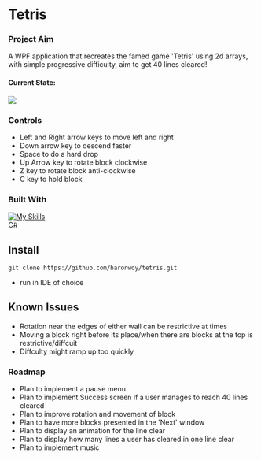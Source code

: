# Tetris

### Project Aim
A WPF application that recreates the famed game 'Tetris' using 2d arrays, with simple progressive difficulty, aim to get 40 lines cleared!

#### Current State:
<img src="https://github.com/baronwoy/tetris/assets/157763277/3fa5caea-b1ef-4422-8ec0-44c570c6c430" height="auto" width="auto">


### Controls
* Left and Right arrow keys to move left and right
* Down arrow key to descend faster
* Space to do a hard drop
* Up Arrow key to rotate block clockwise
* Z key to rotate block anti-clockwise
* C key to hold block

### Built With

[![My Skills](https://skillicons.dev/icons?i=cs)](https://skillicons.dev) <br />
C#
## Install
```
git clone https://github.com/baronwoy/tetris.git
```
* run in IDE of choice

## Known Issues
* Rotation near the edges of either wall can be restrictive at times
* Moving a block right before its place/when there are blocks at the top is restrictive/diffcuit
* Diffculty might ramp up too quickly

### Roadmap
* Plan to implement a pause menu
* Plan to implement Success screen if a user manages to reach 40 lines cleared
* Plan to improve rotation and movement of block
* Plan to have more blocks presented in the 'Next' window
* Plan to display an animation for the line clear
* Plan to display how many lines a user has cleared in one line clear
* Plan to implement music
